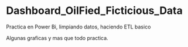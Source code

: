 # Dashboard_OilFied_Ficticious_Data

Practica en Power Bi, limpiando datos, haciendo ETL basico

Algunas graficas y mas que todo practica.
